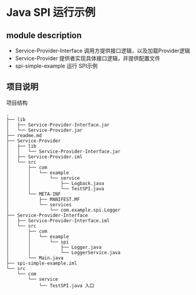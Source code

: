 
# Java SPI 运行示例

## module description
- Service-Provider-Interface 调用方提供接口逻辑，以及加载Provider逻辑
- Service-Provider 提供者实现具体接口逻辑，并提供配置文件
- spi-simple-example 运行 SPI示例
## 项目说明
项目结构
```
.
├── lib
│   ├── Service-Provider-Interface.jar
│   └── Service-Provider.jar
├── readme.md
├── Service-Provider
│   ├── lib
│   │   └── Service-Provider-Interface.jar
│   ├── Service-Provider.iml
│   └── src
│       ├── com
│       │   └── example
│       │       └── service
│       │           ├── Logback.java
│       │           └── TestSPI.java
│       └── META-INF
│           ├── MANIFEST.MF
│           └── services
│               └── com.example.spi.Logger
├── Service-Provider-Interface
│   ├── Service-Provider-Interface.iml
│   └── src
│       ├── com
│       │   └── example
│       │       └── spi
│       │           ├── Logger.java
│       │           └── LoggerService.java
│       └── Main.java
├── spi-simple-example.iml
└── src
    └── com
        └── service
            └── TestSPI.java 入口
```